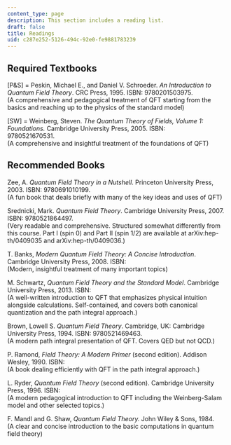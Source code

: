 ```yaml
---
content_type: page
description: This section includes a reading list.
draft: false
title: Readings
uid: c287e252-5126-494c-92e0-fe9881783239
---
```

## Required Textbooks

\[P&S\] = Peskin, Michael E., and Daniel V. Schroeder. *An Introduction to Quantum Field Theory*. CRC Press, 1995. ISBN: 9780201503975.                   
(A comprehensive and pedagogical treatment of QFT starting from the basics and reaching up to the physics of the standard model)

\[SW\] = Weinberg, Steven. *The Quantum Theory of Fields, Volume 1: Foundations.* Cambridge University Press, 2005. ISBN: 9780521670531.                   
(A comprehensive and insightful treatment of the foundations of QFT)

## Recommended Books

Zee, A. *Quantum Field Theory in a Nutshell*. Princeton University Press, 2003. ISBN: 9780691010199.          
(A fun book that deals briefly with many of the key ideas and uses of QFT)

Srednicki, Mark. *Quantum Field Theory*. Cambridge University Press, 2007.  ISBN: 9780521864497.         
(Very readable and comprehensive. Structured somewhat differently from this course. Part I (spin 0) and Part II (spin 1/2) are available at arXiv:hep-th/0409035 and arXiv:hep-th/0409036.)

T. Banks, *Modern Quantum Field Theory: A Concise Introduction*. Cambridge University Press, 2008. ISBN:   
(Modern, insightful treatment of many important topics)

M. Schwartz, *Quantum Field Theory and the Standard Model*. Cambridge University Press, 2013. ISBN:   
(A well-written introduction to QFT that emphasizes physical intuition alongside calculations. Self-contained, and covers both canonical quantization and the path integral approach.)

Brown, Lowell S. *Quantum Field Theory*. Cambridge, UK: Cambridge University Press, 1994. ISBN: 9780521469463.     
(A modern path integral presentation of QFT. Covers QED but not QCD.)

P. Ramond, *Field Theory: A Modern Primer* (second edition). Addison Wesley, 1990. ISBN:      
(A book dealing efficiently with QFT in the path integral approach.)

L. Ryder, *Quantum Field Theory* (second edition). Cambridge University Press, 1996. ISBN:   
(A modern pedagogical introduction to QFT including the Weinberg-Salam model and other selected topics.)

F. Mandl and G. Shaw, *Quantum Field Theory.* John Wiley & Sons, 1984.    
(A clear and concise introduction to the basic computations in quantum field theory)